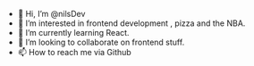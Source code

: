 - 👋 Hi, I’m @nilsDev
- 👀 I’m interested in frontend development , pizza and the NBA.
- 🌱 I’m currently learning React. 
- 💞️ I’m looking to collaborate on frontend stuff.
- 📫 How to reach me via Github

<!---
nilsDev/nilsDev is a ✨ special ✨ repository because its `README.md` (this file) appears on your GitHub profile.
You can click the Preview link to take a look at your changes.
--->
